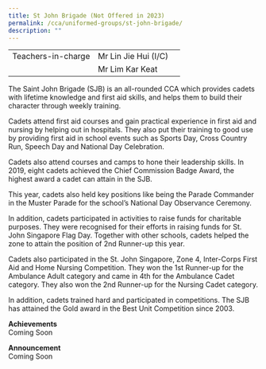 ```yaml
---
title: St John Brigade (Not Offered in 2023)
permalink: /cca/uniformed-groups/st-john-brigade/
description: ""
---
```

|  	|  	|  	|			
|---	|---	|---	|			
|  	Teachers-in-charge 	|  	Mr Lin Jie Hui (I/C)	|  		|  
|  		|  	Mr Lim Kar Keat	|  		|  


The Saint John Brigade (SJB) is an all-rounded CCA which provides cadets with lifetime knowledge and first aid skills, and helps them to build their character through weekly training. 

Cadets attend first aid courses and gain practical experience in first aid and nursing by helping out in hospitals. They also put their training to good use by providing first aid in school events such as Sports Day, Cross Country Run, Speech Day and National Day Celebration. 

Cadets also attend courses and camps to hone their leadership skills. In 2019, eight cadets achieved the Chief Commission Badge Award, the highest award a cadet can attain in the SJB. 

This year, cadets also held key positions like being the Parade Commander in the Muster Parade for the school’s National Day Observance Ceremony. 

In addition, cadets participated in activities to raise funds for charitable purposes. They were recognised for their efforts in raising funds for St. John Singapore Flag Day. Together with other schools, cadets helped the zone to attain the position of 2nd Runner-up this year.
 
Cadets also participated in the St. John Singapore, Zone 4, Inter-Corps First Aid and Home Nursing Competition.  They won the 1st Runner-up for the Ambulance Adult category and came in 4th for the Ambulance Cadet category. They also won the 2nd Runner-up for the Nursing Cadet category.

In addition, cadets trained hard and participated in competitions. The SJB has attained the Gold award in the Best Unit Competition since 2003. 


**Achievements**
<br>Coming Soon

**Announcement** 
<br>Coming Soon